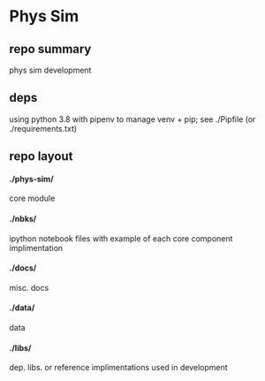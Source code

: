 
# Phys Sim


## repo summary

phys sim development



## deps

using python 3.8 with pipenv to manage venv + pip; see ./Pipfile (or ./requirements.txt)



##  repo layout


#### ./phys-sim/

core module


#### ./nbks/

ipython notebook files with example of each core component implimentation


#### ./docs/

misc. docs


#### ./data/

data


#### ./libs/

dep. libs. or reference implimentations used in development
